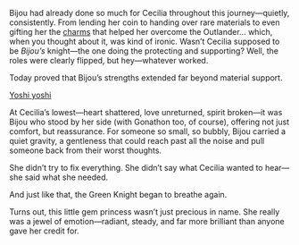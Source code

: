 <!-- title: Emotional Support Chibi-Hime -->

Bijou had already done so much for Cecilia throughout this journey—quietly, consistently. From lending her coin to handing over rare materials to even gifting her the [charms](https://www.youtube.com/watch?v=I75IWfMGVgM&t=6558) that helped her overcome the Outlander… which, when you thought about it, was kind of ironic. Wasn’t Cecilia supposed to be _Bijou’s_ knight—the one doing the protecting and supporting? Well, the roles were clearly flipped, but hey—whatever worked.

Today proved that Bijou’s strengths extended far beyond material support.

[Yoshi yoshi](#embed:https://www.youtube.com/live/I75IWfMGVgM?si=ec5M5jzztWb0Awye&t=9214)

At Cecilia’s lowest—heart shattered, love unreturned, spirit broken—it was Bijou who stood by her side (with Gonathon too, of course), offering not just comfort, but reassurance. For someone so small, so bubbly, Bijou carried a quiet gravity, a gentleness that could reach past all the noise and pull someone back from their worst thoughts.

She didn’t try to fix everything. She didn’t say what Cecilia wanted to hear—she said what she needed.

And just like that, the Green Knight began to breathe again.

Turns out, this little gem princess wasn’t just precious in name. She really was a jewel of emotion—radiant, steady, and far more brilliant than anyone gave her credit for.